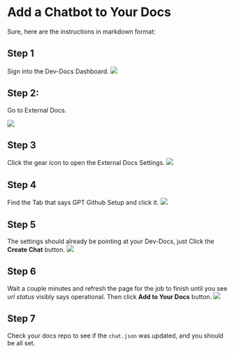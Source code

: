 # Add a Chatbot to Your Docs

Sure, here are the instructions in markdown format:
## Step 1

Sign into the Dev-Docs Dashboard.
![](/img/add_a_chatbot_to_your_docs/step_2.png)


## Step 2: 

Go to External Docs.

![](/img/add_a_chatbot_to_your_docs/step_4.png)

## Step 3

Click the gear icon to open the External Docs Settings.
![](/img/add_a_chatbot_to_your_docs/step_5.png)

## Step 4

Find the Tab that says GPT Github Setup and click it.
![](/img/add_a_chatbot_to_your_docs/step_6.png)

## Step 5

The settings should already be pointing at your Dev-Docs, just Click the **Create Chat** button.
![](/img/add_a_chatbot_to_your_docs/step_7.png)

## Step 6

Wait a couple minutes and refresh the page for the job to finish until you see *url status*  visibly says operational.  Then click **Add to Your Docs** button.
![](/img/add_a_chatbot_to_your_docs/step_10.png)

## Step 7

Check your docs repo to see if the <code>chat.json</code> was updated, and you should be all set.
